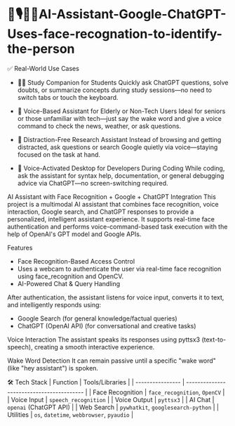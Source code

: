 # 🧠🎙️🧑‍💻AI-Assistant-Google-ChatGPT-Uses-face-recognation-to-identify-the-person
✅ Real-World Use Cases  

- 🧑‍🎓 Study Companion for Students
  Quickly ask ChatGPT questions, solve doubts, or summarize concepts during study sessions—no need to switch tabs or touch the keyboard.

- 🧓 Voice-Based Assistant for Elderly or Non-Tech Users
  Ideal for seniors or those unfamiliar with tech—just say the wake word and give a voice command to check the news, weather, or ask questions.

- 🤫 Distraction-Free Research Assistant
  Instead of browsing and getting distracted, ask questions or search Google quietly via voice—staying focused on the task at hand.

- 🎤 Voice-Activated Desktop for Developers During Coding
  While coding, ask the assistant for syntax help, documentation, or general debugging advice via ChatGPT—no screen-switching required.

AI Assistant with Face Recognition + Google + ChatGPT Integration
This project is a multimodal AI assistant that combines face recognition, voice interaction, Google search, and ChatGPT responses to provide a personalized, intelligent assistant experience. It supports real-time face authentication and performs voice-command-based task execution with the help of OpenAI's GPT model and Google APIs.

Features
- Face Recognition-Based Access Control
- Uses a webcam to authenticate the user via real-time face recognition using face_recognition and OpenCV.
- AI-Powered Chat & Query Handling

After authentication, the assistant listens for voice input, converts it to text, and intelligently responds using:
- Google Search (for general knowledge/factual queries)
- ChatGPT (OpenAI API) (for conversational and creative tasks)

Voice Interaction
The assistant speaks its responses using pyttsx3 (text-to-speech), creating a smooth interactive experience.

Wake Word Detection
It can remain passive until a specific "wake word" (like "hey assistant") is spoken.

🛠️ Tech Stack
| Function         | Tools/Libraries                           |
| ---------------- | ----------------------------------------- |
| Face Recognition | `face_recognition`, `OpenCV`              |
| Voice Input      | `speech_recognition`                      |
| Voice Output     | `pyttsx3`                                 |
| AI Chat          | `openai` (ChatGPT API)                    |
| Web Search       | `pywhatkit`, `googlesearch-python`        |
| Utilities        | `os`, `datetime`, `webbrowser`, `pyaudio` |

